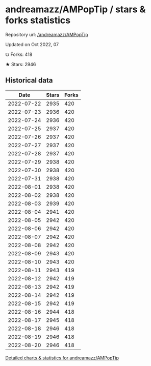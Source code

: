 # andreamazz/AMPopTip / stars & forks statistics

Repository url: [/andreamazz/AMPopTip](https://github.com/andreamazz/AMPopTip)

Updated on Oct 2022, 07

☋ Forks: 418

★ Stars: 2946

## Historical data
| Date | Stars | Forks |
|------|-------|-------|
| 2022-07-22 | 2935 | 420 | 
| 2022-07-23 | 2936 | 420 | 
| 2022-07-24 | 2936 | 420 | 
| 2022-07-25 | 2937 | 420 | 
| 2022-07-26 | 2937 | 420 | 
| 2022-07-27 | 2937 | 420 | 
| 2022-07-28 | 2937 | 420 | 
| 2022-07-29 | 2938 | 420 | 
| 2022-07-30 | 2938 | 420 | 
| 2022-07-31 | 2938 | 420 | 
| 2022-08-01 | 2938 | 420 | 
| 2022-08-02 | 2938 | 420 | 
| 2022-08-03 | 2939 | 420 | 
| 2022-08-04 | 2941 | 420 | 
| 2022-08-05 | 2942 | 420 | 
| 2022-08-06 | 2942 | 420 | 
| 2022-08-07 | 2942 | 420 | 
| 2022-08-08 | 2942 | 420 | 
| 2022-08-09 | 2943 | 420 | 
| 2022-08-10 | 2943 | 420 | 
| 2022-08-11 | 2943 | 419 | 
| 2022-08-12 | 2942 | 419 | 
| 2022-08-13 | 2942 | 419 | 
| 2022-08-14 | 2942 | 419 | 
| 2022-08-15 | 2942 | 419 | 
| 2022-08-16 | 2944 | 418 | 
| 2022-08-17 | 2945 | 418 | 
| 2022-08-18 | 2946 | 418 | 
| 2022-08-19 | 2946 | 418 | 
| 2022-08-20 | 2946 | 418 | 


[Detailed charts & statistics for andreamazz/AMPopTip](https://reviewgithub.com/rep/andreamazz/AMPopTip)
